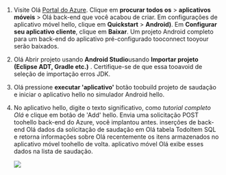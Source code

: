 
1. Visite Olá [Portal do Azure]. Clique em **procurar todos os** > **aplicativos móveis** > Olá back-end que você acabou de criar. Em configurações de aplicativo móvel hello, clique em **Quickstart** > **Android)**. Em **Configurar seu aplicativo cliente**, clique em **Baixar**. Um projeto Android completo para um back-end do aplicativo pré-configurado tooconnect tooyour serão baixados. 
2. Olá Abrir projeto usando **Android Studio**usando **Importar projeto (Eclipse ADT, Gradle etc.)** . Certifique-se de que essa tooavoid de seleção de importação erros JDK.
3. Olá pressione **executar 'aplicativo'** botão toobuild projeto de saudação e iniciar o aplicativo hello no simulador Android hello.
4. No aplicativo hello, digite o texto significativo, como *tutorial completo Olá* e clique em botão de 'Add' hello. Envia uma solicitação POST toohello back-end do Azure, você implantou antes. inserções de back-end Olá dados da solicitação de saudação em Olá tabela TodoItem SQL e retorna informações sobre Olá recentemente os itens armazenados no aplicativo móvel toohello de volta. aplicativo móvel Olá exibe esses dados na lista de saudação. 
   
    ![](./media/app-service-mobile-android-quickstart/mobile-quickstart-startup-android.png)

[Portal do Azure]: https://portal.azure.com/

